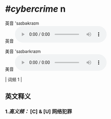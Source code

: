 # ***\#cybercrime*** n
英音 'saɪbəkraɪm  
英音
<audio src="./media/cybercrime-B.aac" controls="controls"></audio>

美音 'saɪbərkraɪm  
美音
<audio src="./media/cybercrime.aac" controls="controls"></audio>



| 词频 1 |  

英文释义
---
### 1.*高义频：* **[C] & [U] 网络犯罪**  


